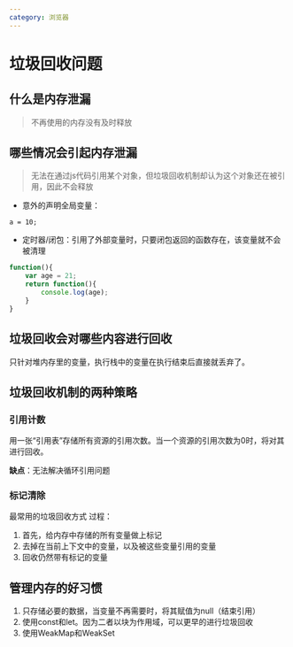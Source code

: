 ```yaml
---
category: 浏览器
---
```


# 垃圾回收问题

## 什么是内存泄漏

> 不再使用的内存没有及时释放

## 哪些情况会引起内存泄漏

> 无法在通过js代码引用某个对象，但垃圾回收机制却认为这个对象还在被引用，因此不会释放

- 意外的声明全局变量：

```
a = 10;
```

- 定时器/闭包：引用了外部变量时，只要闭包返回的函数存在，该变量就不会被清理

``` javascript
function(){
    var age = 21;
    return function(){
        console.log(age);
    }
}
```



## 垃圾回收会对哪些内容进行回收

只针对堆内存里的变量，执行栈中的变量在执行结束后直接就丢弃了。

## 垃圾回收机制的两种策略

### 引用计数

用一张“引用表”存储所有资源的引用次数。当一个资源的引用次数为0时，将对其进行回收。

**缺点**：无法解决循环引用问题

### 标记清除

最常用的垃圾回收方式
过程：

1. 首先，给内存中存储的所有变量做上标记
2. 去掉在当前上下文中的变量，以及被这些变量引用的变量
3. 回收仍然带有标记的变量



## 管理内存的好习惯

1. 只存储必要的数据，当变量不再需要时，将其赋值为null（结束引用）
2. 使用const和let。因为二者以块为作用域，可以更早的进行垃圾回收
3. 使用WeakMap和WeakSet

